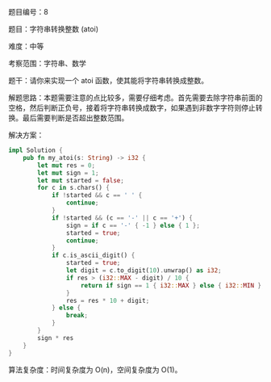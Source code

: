 题目编号：8

题目：字符串转换整数 (atoi)

难度：中等

考察范围：字符串、数学

题干：请你来实现一个 atoi 函数，使其能将字符串转换成整数。

解题思路：本题需要注意的点比较多，需要仔细考虑。首先需要去除字符串前面的空格，然后判断正负号，接着将字符串转换成数字，如果遇到非数字字符则停止转换。最后需要判断是否超出整数范围。

解决方案：

```rust
impl Solution {
    pub fn my_atoi(s: String) -> i32 {
        let mut res = 0;
        let mut sign = 1;
        let mut started = false;
        for c in s.chars() {
            if !started && c == ' ' {
                continue;
            }
            if !started && (c == '-' || c == '+') {
                sign = if c == '-' { -1 } else { 1 };
                started = true;
                continue;
            }
            if c.is_ascii_digit() {
                started = true;
                let digit = c.to_digit(10).unwrap() as i32;
                if res > (i32::MAX - digit) / 10 {
                    return if sign == 1 { i32::MAX } else { i32::MIN };
                }
                res = res * 10 + digit;
            } else {
                break;
            }
        }
        sign * res
    }
}
```

算法复杂度：时间复杂度为 O(n)，空间复杂度为 O(1)。